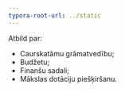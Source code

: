 ```yaml
---
typora-root-url: ../static
---
```


Atbild par:

- Caurskatāmu grāmatvedību;
- Budžetu;
- Finanšu sadali;
- Mākslas dotāciju piešķiršanu.

